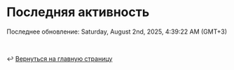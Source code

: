 # Последняя активность

<!--RECENT_ACTIVITY:start-->
<!--RECENT_ACTIVITY:end-->

<!--RECENT_ACTIVITY:last_update-->
Последнее обновление: Saturday, August 2nd, 2025, 4:39:22 AM (GMT+3)
<!--RECENT_ACTIVITY:last_update_end-->

<br>

↩️ [Вернуться на главную страницу](locale/ru/README.md)
